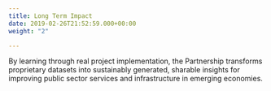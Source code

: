 ```yaml
---
title: Long Term Impact
date: 2019-02-26T21:52:59.000+00:00
weight: "2"

---
```

By learning through real project implementation, the Partnership transforms proprietary datasets into sustainably generated, sharable insights for improving public sector services and infrastructure in emerging economies.
